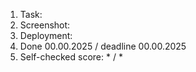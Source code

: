 1. Task:
2. Screenshot:
3. Deployment:
4. Done 00.00.2025 / deadline 00.00.2025
5. Self-checked score: * / *